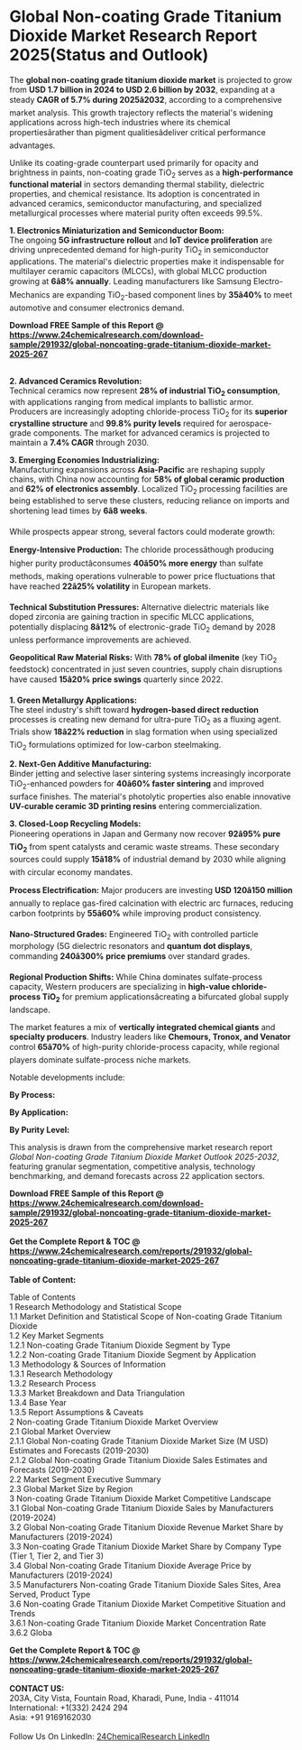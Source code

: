 <h1>Global Non-coating Grade Titanium Dioxide Market Research Report 2025(Status and Outlook)</h1><p>The <strong>global non-coating grade titanium dioxide market</strong> is projected to grow from <strong>USD 1.7 billion in 2024 to USD 2.6 billion by 2032</strong>, expanding at a steady <strong>CAGR of 5.7% during 2025â2032</strong>, according to a comprehensive market analysis. This growth trajectory reflects the material's widening applications across high-tech industries where its chemical propertiesârather than pigment qualitiesâdeliver critical performance advantages.</p><p>Unlike its coating-grade counterpart used primarily for opacity and brightness in paints, non-coating grade TiO<sub>2</sub> serves as a <strong>high-performance functional material</strong> in sectors demanding thermal stability, dielectric properties, and chemical resistance. Its adoption is concentrated in advanced ceramics, semiconductor manufacturing, and specialized metallurgical processes where material purity often exceeds 99.5%.</p><p><strong>1. Electronics Miniaturization and Semiconductor Boom:</strong><br>
The ongoing <strong>5G infrastructure rollout</strong> and <strong>IoT device proliferation</strong> are driving unprecedented demand for high-purity TiO<sub>2</sub> in semiconductor applications. The material's dielectric properties make it indispensable for multilayer ceramic capacitors (MLCCs), with global MLCC production growing at <strong>6â8% annually</strong>. Leading manufacturers like Samsung Electro-Mechanics are expanding TiO<sub>2</sub>-based component lines by <strong>35â40%</strong> to meet automotive and consumer electronics demand.</p><div><b>Download FREE Sample of this Report @ 
            <a href="https://www.24chemicalresearch.com/download-sample/291932/global-noncoating-grade-titanium-dioxide-market-2025-267">
            https://www.24chemicalresearch.com/download-sample/291932/global-noncoating-grade-titanium-dioxide-market-2025-267</a></b></div><br><p><strong>2. Advanced Ceramics Revolution:</strong><br>
Technical ceramics now represent <strong>28% of industrial TiO<sub>2</sub> consumption</strong>, with applications ranging from medical implants to ballistic armor. Producers are increasingly adopting chloride-process TiO<sub>2</sub> for its <strong>superior crystalline structure</strong> and <strong>99.8% purity levels</strong> required for aerospace-grade components. The market for advanced ceramics is projected to maintain a <strong>7.4% CAGR</strong> through 2030.</p><p><strong>3. Emerging Economies Industrializing:</strong><br>
Manufacturing expansions across <strong>Asia-Pacific</strong> are reshaping supply chains, with China now accounting for <strong>58% of global ceramic production</strong> and <strong>62% of electronics assembly</strong>. Localized TiO<sub>2</sub> processing facilities are being established to serve these clusters, reducing reliance on imports and shortening lead times by <strong>6â8 weeks</strong>.</p><p>While prospects appear strong, several factors could moderate growth:</p><p><strong>Energy-Intensive Production:</strong> The chloride processâthough producing higher purity productâconsumes <strong>40â50% more energy</strong> than sulfate methods, making operations vulnerable to power price fluctuations that have reached <strong>22â25% volatility</strong> in European markets.</p><p><strong>Technical Substitution Pressures:</strong> Alternative dielectric materials like doped zirconia are gaining traction in specific MLCC applications, potentially displacing <strong>8â12%</strong> of electronic-grade TiO<sub>2</sub> demand by 2028 unless performance improvements are achieved.</p><p><strong>Geopolitical Raw Material Risks:</strong> With <strong>78% of global ilmenite</strong> (key TiO<sub>2</sub> feedstock) concentrated in just seven countries, supply chain disruptions have caused <strong>15â20% price swings</strong> quarterly since 2022.</p><p><strong>1. Green Metallurgy Applications:</strong><br>
The steel industry's shift toward <strong>hydrogen-based direct reduction</strong> processes is creating new demand for ultra-pure TiO<sub>2</sub> as a fluxing agent. Trials show <strong>18â22% reduction</strong> in slag formation when using specialized TiO<sub>2</sub> formulations optimized for low-carbon steelmaking.</p><p><strong>2. Next-Gen Additive Manufacturing:</strong><br>
Binder jetting and selective laser sintering systems increasingly incorporate TiO<sub>2</sub>-enhanced powders for <strong>40â60% faster sintering</strong> and improved surface finishes. The material's photolytic properties also enable innovative <strong>UV-curable ceramic 3D printing resins</strong> entering commercialization.</p><p><strong>3. Closed-Loop Recycling Models:</strong><br>
Pioneering operations in Japan and Germany now recover <strong>92â95% pure TiO<sub>2</sub></strong> from spent catalysts and ceramic waste streams. These secondary sources could supply <strong>15â18%</strong> of industrial demand by 2030 while aligning with circular economy mandates.</p><p><strong>Process Electrification:</strong> Major producers are investing <strong>USD 120â150 million</strong> annually to replace gas-fired calcination with electric arc furnaces, reducing carbon footprints by <strong>55â60%</strong> while improving product consistency.</p><p><strong>Nano-Structured Grades:</strong> Engineered TiO<sub>2</sub> with controlled particle morphology (5G dielectric resonators and <strong>quantum dot displays</strong>, commanding <strong>240â300% price premiums</strong> over standard grades.</p><p><strong>Regional Production Shifts:</strong> While China dominates sulfate-process capacity, Western producers are specializing in <strong>high-value chloride-process TiO<sub>2</sub></strong> for premium applicationsâcreating a bifurcated global supply landscape.</p><p>The market features a mix of <strong>vertically integrated chemical giants</strong> and <strong>specialty producers</strong>. Industry leaders like <strong>Chemours, Tronox, and Venator</strong> control <strong>65â70%</strong> of high-purity chloride-process capacity, while regional players dominate sulfate-process niche markets.</p><p>Notable developments include:</p><p><strong>By Process:</strong></p><p><strong>By Application:</strong></p><p><strong>By Purity Level:</strong></p><p>This analysis is drawn from the comprehensive market research report <em>Global Non-coating Grade Titanium Dioxide Market Outlook 2025-2032</em>, featuring granular segmentation, competitive analysis, technology benchmarking, and demand forecasts across 22 application sectors.</p><div><b>Download FREE Sample of this Report @ 
            <a href="https://www.24chemicalresearch.com/download-sample/291932/global-noncoating-grade-titanium-dioxide-market-2025-267">
            https://www.24chemicalresearch.com/download-sample/291932/global-noncoating-grade-titanium-dioxide-market-2025-267</a></b></div><br><div><b>Get the Complete Report & TOC @ 
            <a href="https://www.24chemicalresearch.com/reports/291932/global-noncoating-grade-titanium-dioxide-market-2025-267">
            https://www.24chemicalresearch.com/reports/291932/global-noncoating-grade-titanium-dioxide-market-2025-267</a></b></div><br>
            <b>Table of Content:</b><p>Table of Contents<br />
1 Research Methodology and Statistical Scope<br />
1.1 Market Definition and Statistical Scope of Non-coating Grade Titanium Dioxide<br />
1.2 Key Market Segments<br />
1.2.1 Non-coating Grade Titanium Dioxide Segment by Type<br />
1.2.2 Non-coating Grade Titanium Dioxide Segment by Application<br />
1.3 Methodology & Sources of Information<br />
1.3.1 Research Methodology<br />
1.3.2 Research Process<br />
1.3.3 Market Breakdown and Data Triangulation<br />
1.3.4 Base Year<br />
1.3.5 Report Assumptions & Caveats<br />
2 Non-coating Grade Titanium Dioxide Market Overview<br />
2.1 Global Market Overview<br />
2.1.1 Global Non-coating Grade Titanium Dioxide Market Size (M USD) Estimates and Forecasts (2019-2030)<br />
2.1.2 Global Non-coating Grade Titanium Dioxide Sales Estimates and Forecasts (2019-2030)<br />
2.2 Market Segment Executive Summary<br />
2.3 Global Market Size by Region<br />
3 Non-coating Grade Titanium Dioxide Market Competitive Landscape<br />
3.1 Global Non-coating Grade Titanium Dioxide Sales by Manufacturers (2019-2024)<br />
3.2 Global Non-coating Grade Titanium Dioxide Revenue Market Share by Manufacturers (2019-2024)<br />
3.3 Non-coating Grade Titanium Dioxide Market Share by Company Type (Tier 1, Tier 2, and Tier 3)<br />
3.4 Global Non-coating Grade Titanium Dioxide Average Price by Manufacturers (2019-2024)<br />
3.5 Manufacturers Non-coating Grade Titanium Dioxide Sales Sites, Area Served, Product Type<br />
3.6 Non-coating Grade Titanium Dioxide Market Competitive Situation and Trends<br />
3.6.1 Non-coating Grade Titanium Dioxide Market Concentration Rate<br />
3.6.2 Globa</p><div><b>Get the Complete Report & TOC @ 
            <a href="https://www.24chemicalresearch.com/reports/291932/global-noncoating-grade-titanium-dioxide-market-2025-267">
            https://www.24chemicalresearch.com/reports/291932/global-noncoating-grade-titanium-dioxide-market-2025-267</a></b></div><br><b>CONTACT US:</b><br>
            203A, City Vista, Fountain Road, Kharadi, Pune, India - 411014<br>
            International: +1(332) 2424 294<br>
            Asia: +91 9169162030 <br><br>
            Follow Us On LinkedIn: <a href="https://www.linkedin.com/company/24chemicalresearch/">24ChemicalResearch LinkedIn</a>